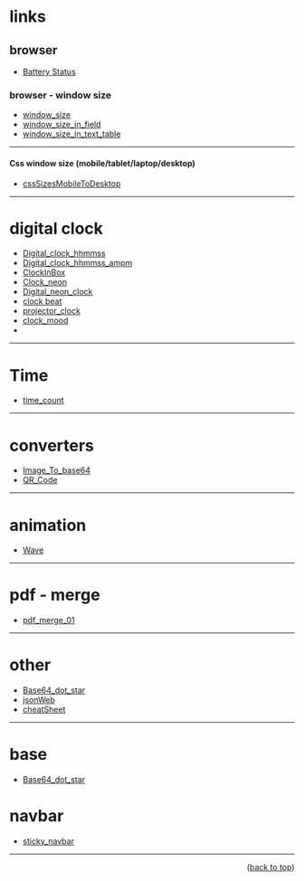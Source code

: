 <a name="topage"></a>

# links 

## browser
* [Battery Status](https://koskasmail.github.io/web/web/pages/browser/battery_status/battery.html)

### browser - window size
* [window_size](https://koskasmail.github.io/web/web/pages/browser/window_size/window_size/)
* [window_size_in_field](https://koskasmail.github.io/web/web/pages/browser/window_size/window_size_in_field/)
* [window_size_in_text_table](https://koskasmail.github.io/web/web/pages/browser/window_size/window_size_in_text_table/)

-----

#### Css window size (mobile/tablet/laptop/desktop)
* [cssSizesMobileToDesktop](https://koskasmail.github.io/web/web/pages/browser/cssSizesMobileToDesktop/)

-----

# digital clock
* [Digital_clock_hhmmss](https://koskasmail.github.io/web/web/pages/digital_clock/hhmmss/)
* [Digital_clock_hhmmss_ampm](https://koskasmail.github.io/web/web/pages/digital_clock/hhmmss_ampm/)
* [ClockInBox](https://koskasmail.github.io/web/web/pages/digital_clock/clock_in_box/clockInBox.html)
* [Clock_neon](https://koskasmail.github.io/web/web/pages/digital_clock/clock_neon/)
* [Digital_neon_clock](https://koskasmail.github.io/web/web/pages/digital_clock/digital_neon_clock/)
* [clock beat](https://koskasmail.github.io/web/web/pages/digital_clock/clock_beat/)
* [projector_clock](https://koskasmail.github.io/web/web/pages/digital_clock/projector_clock/)
* [clock_mood](https://koskasmail.github.io/web/web/pages/digital_clock/clock_mood/)
* 

-----


# Time
* [time_count](https://koskasmail.github.io/web/web/pages/time_count/)

-----

# converters
* [Image_To_base64](https://koskasmail.github.io/web/web/pages/base64/ImageTobase64/)
* [QR_Code](https://koskasmail.github.io/web/web/pages/converters/qr_code/)

-----

# animation
* [Wave](https://koskasmail.github.io/web/web/pages/animation/wave/)

-----

# pdf - merge
* [pdf_merge_01](https://koskasmail.github.io/web/web/pages/pdf/merge/01/)

-----

# other
* [Base64_dot_star](https://koskasmail.github.io/web/web/pages/base64/base64_samples/base64_dot_star.html)
* [jsonWeb](https://koskasmail.github.io/web/web/pages/jsonWeb/)
* [cheatSheet](https://koskasmail.github.io/web/web/pages/cheatSheet/)

-----

# base
* [Base64_dot_star](https://koskasmail.github.io/web/web/pages/)

# navbar
* [sticky_navbar](https://koskasmail.github.io/web/web/pages/navbar/sticky_navbar)


-----

<p align="right">(<a href="#topage">back to top</a>)</p>
<br/>
<br/>

